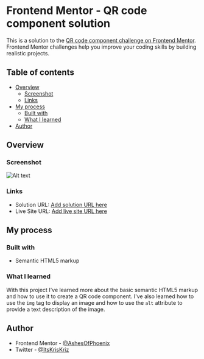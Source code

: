 # Frontend Mentor - QR code component solution

This is a solution to the [QR code component challenge on Frontend Mentor](https://www.frontendmentor.io/challenges/qr-code-component-iux_sIO_H). Frontend Mentor challenges help you improve your coding skills by building realistic projects. 

## Table of contents

- [Overview](#overview)
  - [Screenshot](#screenshot)
  - [Links](#links)
- [My process](#my-process)
  - [Built with](#built-with)
  - [What I learned](#what-i-learned)
- [Author](#author)

## Overview

### Screenshot

![Alt text](/images/screenshot.png)

### Links

- Solution URL: [Add solution URL here](https://www.frontendmentor.io/solutions/qr-code-component-OM9sZ76Sa3)
- Live Site URL: [Add live site URL here](https://ashesofphoenix.github.io/frontend_mentor_exercises/qr-code-component/)

## My process

### Built with

- Semantic HTML5 markup

### What I learned

With this project I've learned more about the basic semantic HTML5 markup and how to use it to create a QR code component. I've also learned how to use the `img` tag to display an image and how to use the `alt` attribute to provide a text description of the image.

## Author

- Frontend Mentor - [@AshesOfPhoenix](https://www.frontendmentor.io/profile/AshesOfPhoenix)
- Twitter - [@ItsKrisKriz](https://www.twitter.com/ItsKrisKriz)